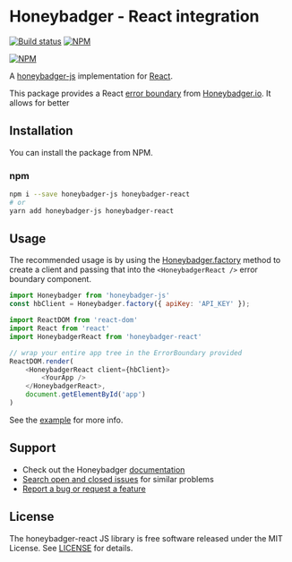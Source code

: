 # Honeybadger - React integration

[![Build status](https://travis-ci.org/wuz/honeybadger-react.svg?branch=master)](https://travis-ci.org/wuz/honeybadger-react)
[![NPM](https://img.shields.io/npm/v/honeybadger-react.svg)](https://npmjs.org/package/honeybadger-react)

[![NPM](https://nodei.co/npm/honeybadger-react.png?compact=true)](https://npmjs.org/package/honeybadger-react)

A [honeybadger-js](https://github.com/honeybadger-io/honeybadger-js/) implementation for [React](https://reactjs.org/).

This package provides a React [error boundary](https://reactjs.org/blog/2017/07/26/error-handling-in-react-16.html) from [Honeybadger.io](https://honeybadger.io). It allows for better

## Installation

You can install the package from NPM.

### npm

```sh
npm i --save honeybadger-js honeybadger-react
# or
yarn add honeybadger-js honeybadger-react
```

## Usage

The recommended usage is by using the [Honeybadger.factory](https://docs.honeybadger.io/lib/javascript/guides/working-with-multiple-clients.html) method to create a client and passing that into the `<HoneybadgerReact />` error boundary component.


```js
import Honeybadger from 'honeybadger-js'
const hbClient = Honeybadger.factory({ apiKey: 'API_KEY' });

import ReactDOM from 'react-dom'
import React from 'react'
import HoneybadgerReact from 'honeybadger-react'

// wrap your entire app tree in the ErrorBoundary provided
ReactDOM.render(
    <HoneybadgerReact client={hbClient}>
        <YourApp />
    </HoneybadgerReact>,
    document.getElementById('app')
)
```

See the [example](example) for more info.

## Support

* Check out the Honeybadger [documentation](https://docs.honeybadger.io/lib/javascript/index.html)
* [Search open and closed issues](https://github.com/wuz/honeybadger-react/issues?q=is%3Aissue) for similar problems
* [Report a bug or request a feature](https://github.com/wuz/honeybadger-react/issues/new)

## License

The honeybadger-react JS library is free software released under the MIT License. See [LICENSE](LICENSE) for details.
